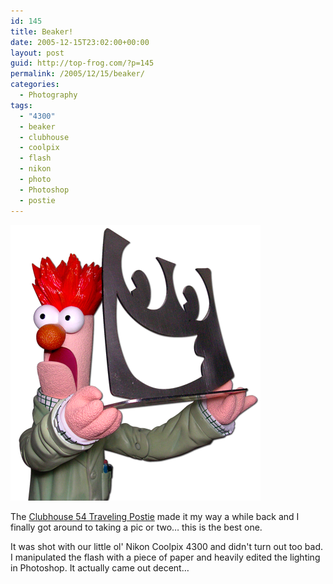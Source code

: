 ```yaml
---
id: 145
title: Beaker!
date: 2005-12-15T23:02:00+00:00
layout: post
guid: http://top-frog.com/?p=145
permalink: /2005/12/15/beaker/
categories:
  - Photography
tags:
  - "4300"
  - beaker
  - clubhouse
  - coolpix
  - flash
  - nikon
  - photo
  - Photoshop
  - postie
---
```


![Beaker Toy](/assets/articles/beaker.png)

The [Clubhouse 54 Traveling Postie](http://www.clubhouse54.com/) made it my way a while back and I finally got around to taking a pic or two… this is the best one.

It was shot with our little ol' Nikon Coolpix 4300 and didn't turn out too bad. I manipulated the flash with a piece of paper and heavily edited the lighting in Photoshop. It actually came out decent…